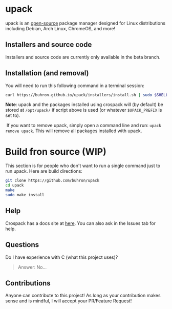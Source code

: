 # upack
upack is an [open-source](https://github.com/buhron/upack/#) package manager designed for Linux distributions including Debian, Arch Linux, ChromeOS, and more!
## Installers and source code          
Installers and source code are currently only available in the beta branch.
## Installation (and removal)
You will need to run this following command in a terminal session:

```bash
curl https://buhron.github.io/upack/installers/install.sh | sudo $SHELL
```

**Note**: upack and the packages installed using crospack will (by default) be stored at `/opt/upack/` if script above is used (or whatever `$UPACK_PREFIX` is set to).

​​
If you want to remove upack, simply open a command line and run: `upack remove upack`. This will remove all packages installed with upack.
# Build fron source (WIP)
This section is for people who don't want to run a single command just to run upack. Here are build directions:
```sh
git clone https://github.com/buhron/upack
cd upack
make
sudo make install
```
## Help
Crospack has a docs site at [here](https://buhron.github.io/upack-doc/). You can also ask in the Issues tab for help.<br>
## Questions
Do I have experience with C (what this project uses)?
> Answer: No...
## Contributions
Anyone can contribute to this project! As long as your contribution makes sense and is mindful, I will accept your PR/Feature Request!
